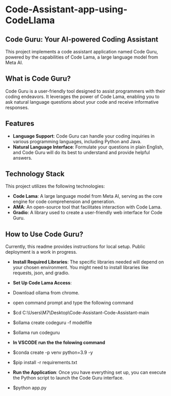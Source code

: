 # Code-Assistant-app-using-CodeLlama

## Code Guru: Your AI-powered Coding Assistant
This project implements a code assistant application named Code Guru, powered by the capabilities of Code Lama, a large language model from Meta AI.

## What is Code Guru?
Code Guru is a user-friendly tool designed to assist programmers with their coding endeavors. It leverages the power of Code Lama, enabling you to ask natural language questions about your code and receive informative responses.

## Features
- **Language Support**: Code Guru can handle your coding inquiries in various programming languages, including Python and Java.
- **Natural Language Interface**: Formulate your questions in plain English, and Code Guru will do its best to understand and provide helpful answers.
## Technology Stack
  This project utilizes the following technologies:

- **Code Lama**: A large language model from Meta AI, serving as the core engine for code comprehension and generation.
- **AMA**: An open-source tool that facilitates interaction with Code Lama.
- **Gradio**: A library used to create a user-friendly web interface for Code Guru.
## How to Use Code Guru?
Currently, this readme provides instructions for local setup. Public deployment is a work in progress.

- **Install Required Libraries**:
The specific libraries needed will depend on your chosen environment. You might need to install libraries like requests, json, and gradio.

- **Set Up Code Lama Access**:
- Download ollama from chrome.
- open command prompt and type the following command
- $cd C:\Users\M7\Desktop\Code-Assistant-Code-Assistant-main
- $ollama create codeguru -f modelfile
- $ollama run codeguru
  
- **In VSCODE run the the folowing command**
- $conda create -p  venv python=3.9 -y
 - $pip install -r requirements.txt

 - **Run the Application**:
Once you have everything set up, you can execute the Python script to launch the Code Guru interface.
- $python app.py
